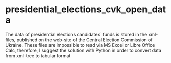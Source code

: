 # presidential_elections_cvk_open_data
The data of presidential elections candidates` funds is stored in the xml-files, published on the web-site of the Central Election Commission of Ukraine.
These files are impossible to read via MS Excel or Libre Office Calc, therefore, I suggest the solution with Python in order to convert data from xml-tree to tabular format
